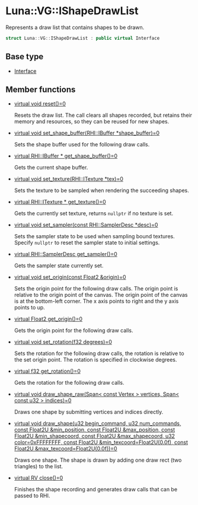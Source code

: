 # Luna::VG::IShapeDrawList
Represents a draw list that contains shapes to be drawn. 

```c++
struct Luna::VG::IShapeDrawList : public virtual Interface
```

## Base type
* [Interface](struct_luna_1_1_interface.md)
## Member functions
* [virtual void reset()=0](struct_luna_1_1_v_g_1_1_i_shape_draw_list_1a20dcbdfbd0ec77afc802522bb7e379c1.md)

    Resets the draw list. The call clears all shapes recorded, but retains their memory and resources, so they can be reused for new shapes. 

* [virtual void set_shape_buffer(RHI::IBuffer *shape_buffer)=0](struct_luna_1_1_v_g_1_1_i_shape_draw_list_1aba5d1ef7334f2555f74e5f07233b225f.md)

    Sets the shape buffer used for the following draw calls. 

* [virtual RHI::IBuffer * get_shape_buffer()=0](struct_luna_1_1_v_g_1_1_i_shape_draw_list_1af4ca44bdf13d520ea614864492056e35.md)

    Gets the current shape buffer. 

* [virtual void set_texture(RHI::ITexture *tex)=0](struct_luna_1_1_v_g_1_1_i_shape_draw_list_1a1762e6f0783e2c18689976d786dcf3fb.md)

    Sets the texture to be sampled when rendering the succeeding shapes. 

* [virtual RHI::ITexture * get_texture()=0](struct_luna_1_1_v_g_1_1_i_shape_draw_list_1a12ee819125d39131821d2668597e4d79.md)

    Gets the currently set texture, returns `nullptr` if no texture is set. 

* [virtual void set_sampler(const RHI::SamplerDesc *desc)=0](struct_luna_1_1_v_g_1_1_i_shape_draw_list_1ae6fe6eeb0c09bc330aa1c631560b615f.md)

    Sets the sampler state to be used when sampling bound textures. Specify `nullptr` to reset the sampler state to initial settings. 

* [virtual RHI::SamplerDesc get_sampler()=0](struct_luna_1_1_v_g_1_1_i_shape_draw_list_1a714f8688782995fa6d0046e82126f8af.md)

    Gets the sampler state currently set. 

* [virtual void set_origin(const Float2 &origin)=0](struct_luna_1_1_v_g_1_1_i_shape_draw_list_1a0b35020bfb0e9efa0e1648d7abef3aba.md)

    Sets the origin point for the following draw calls. The origin point is relative to the origin point of the canvas. The origin point of the canvas is at the bottom-left corner. The x axis points to right and the y axis points to up. 

* [virtual Float2 get_origin()=0](struct_luna_1_1_v_g_1_1_i_shape_draw_list_1aeb5744facdc937d5e72f4a5093c31fcc.md)

    Gets the origin point for the following draw calls. 

* [virtual void set_rotation(f32 degrees)=0](struct_luna_1_1_v_g_1_1_i_shape_draw_list_1a03aaf7fb0ccfd118320954b24fa4c8e0.md)

    Sets the rotation for the following draw calls, the rotation is relative to the set origin point. The rotation is specified in clockwise degrees. 

* [virtual f32 get_rotation()=0](struct_luna_1_1_v_g_1_1_i_shape_draw_list_1a8e0226d1ee276ca89e8fb296169dca08.md)

    Gets the rotation for the following draw calls. 

* [virtual void draw_shape_raw(Span< const Vertex > vertices, Span< const u32 > indices)=0](struct_luna_1_1_v_g_1_1_i_shape_draw_list_1a4ac15584de4038588b4f4561e74303e3.md)

    Draws one shape by submitting vertices and indices directly. 

* [virtual void draw_shape(u32 begin_command, u32 num_commands, const Float2U &min_position, const Float2U &max_position, const Float2U &min_shapecoord, const Float2U &max_shapecoord, u32 color=0xFFFFFFFF, const Float2U &min_texcoord=Float2U(0.0f), const Float2U &max_texcoord=Float2U(0.0f))=0](struct_luna_1_1_v_g_1_1_i_shape_draw_list_1a035af2fc2d301283064df927cec46882.md)

    Draws one shape. The shape is drawn by adding one draw rect (two triangles) to the list. 

* [virtual RV close()=0](struct_luna_1_1_v_g_1_1_i_shape_draw_list_1a2ab4c2a45b005f0fb5d3d01ae76ea35f.md)

    Finishes the shape recording and generates draw calls that can be passed to RHI. 

